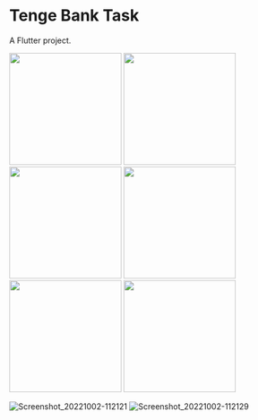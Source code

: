# Tenge Bank Task

A Flutter project.

<img src="https://user-images.githubusercontent.com/80044583/193441287-677d5dbc-ae22-4d10-925f-ddf208dd418b.jpg" width="200">  <img src="https://user-images.githubusercontent.com/80044583/193441390-aceffa36-20e8-48c4-b642-86a4ae13ed32.jpg" width="200">  <img src="https://user-images.githubusercontent.com/80044583/193441453-188d5559-8a9d-462c-a126-5559188dec3e.jpg" width="200">  <img src="https://user-images.githubusercontent.com/80044583/193441455-f214e3f3-ffb5-4727-a07e-919a1539bd31.jpg" width="200">  <img src="https://user-images.githubusercontent.com/80044583/193441457-2782442a-dadd-4e7f-bfc5-3c77c7d5e2b1.jpg" width="200">  <img src="https://user-images.githubusercontent.com/80044583/193441390-aceffa36-20e8-48c4-b642-86a4ae13ed32.jpg" width="200">









![Screenshot_20221002-112121](https://user-images.githubusercontent.com/80044583/193441460-6f911fc7-9b95-459a-8421-f1bbeb3f621f.jpg)
![Screenshot_20221002-112129](https://user-images.githubusercontent.com/80044583/193441462-b64265e5-7f0f-465d-b5d0-5f7c3977c9e3.jpg)
